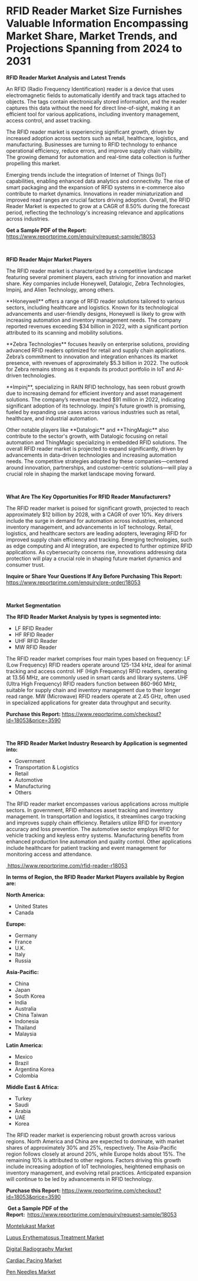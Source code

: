 <p><h1>RFID Reader Market Size Furnishes Valuable Information Encompassing Market Share, Market Trends, and Projections Spanning from 2024 to 2031</h1></p><p><strong>RFID Reader Market Analysis and Latest Trends</strong></p>
<p><p>An RFID (Radio Frequency Identification) reader is a device that uses electromagnetic fields to automatically identify and track tags attached to objects. The tags contain electronically stored information, and the reader captures this data without the need for direct line-of-sight, making it an efficient tool for various applications, including inventory management, access control, and asset tracking.</p><p>The RFID reader market is experiencing significant growth, driven by increased adoption across sectors such as retail, healthcare, logistics, and manufacturing. Businesses are turning to RFID technology to enhance operational efficiency, reduce errors, and improve supply chain visibility. The growing demand for automation and real-time data collection is further propelling this market.</p><p>Emerging trends include the integration of Internet of Things (IoT) capabilities, enabling enhanced data analytics and connectivity. The rise of smart packaging and the expansion of RFID systems in e-commerce also contribute to market dynamics. Innovations in reader miniaturization and improved read ranges are crucial factors driving adoption. Overall, the RFID Reader Market is expected to grow at a CAGR of 8.50% during the forecast period, reflecting the technology's increasing relevance and applications across industries.</p></p>
<p><strong>Get a Sample PDF of the Report:&nbsp;</strong> <a href="https://www.reportprime.com/enquiry/request-sample/18053?utm_campaign=113&utm_medium=2&utm_source=Github&utm_content=ia&utm_term=20112024&utm_id=rfid-reader">https://www.reportprime.com/enquiry/request-sample/18053</a></p>
<p>&nbsp;</p>
<p><strong>RFID Reader Major Market Players</strong></p>
<p><p>The RFID reader market is characterized by a competitive landscape featuring several prominent players, each striving for innovation and market share. Key companies include Honeywell, Datalogic, Zebra Technologies, Impinj, and Alien Technology, among others.</p><p>**Honeywell** offers a range of RFID reader solutions tailored to various sectors, including healthcare and logistics. Known for its technological advancements and user-friendly designs, Honeywell is likely to grow with increasing automation and inventory management needs. The company reported revenues exceeding $34 billion in 2022, with a significant portion attributed to its scanning and mobility solutions.</p><p>**Zebra Technologies** focuses heavily on enterprise solutions, providing advanced RFID readers optimized for retail and supply chain applications. Zebra’s commitment to innovation and integration enhances its market presence, with revenues of approximately $5.3 billion in 2022. The outlook for Zebra remains strong as it expands its product portfolio in IoT and AI-driven technologies.</p><p>**Impinj**, specializing in RAIN RFID technology, has seen robust growth due to increasing demand for efficient inventory and asset management solutions. The company’s revenue reached $91 million in 2022, indicating significant adoption of its technology. Impinj's future growth is promising, fueled by expanding use cases across various industries such as retail, healthcare, and industrial automation.</p><p>Other notable players like **Datalogic** and **ThingMagic** also contribute to the sector's growth, with Datalogic focusing on retail automation and ThingMagic specializing in embedded RFID solutions. The overall RFID reader market is projected to expand significantly, driven by advancements in data-driven technologies and increasing automation needs. The competitive strategies adopted by these companies—centered around innovation, partnerships, and customer-centric solutions—will play a crucial role in shaping the market landscape moving forward.</p></p>
<p>&nbsp;</p>
<p><strong>What Are The Key Opportunities For RFID Reader Manufacturers?</strong></p>
<p><p>The RFID reader market is poised for significant growth, projected to reach approximately $12 billion by 2028, with a CAGR of over 10%. Key drivers include the surge in demand for automation across industries, enhanced inventory management, and advancements in IoT technology. Retail, logistics, and healthcare sectors are leading adopters, leveraging RFID for improved supply chain efficiency and tracking. Emerging technologies, such as edge computing and AI integration, are expected to further optimize RFID applications. As cybersecurity concerns rise, innovations addressing data protection will play a crucial role in shaping future market dynamics and consumer trust.</p></p>
<p><strong>Inquire or Share Your Questions If Any Before Purchasing This Report:</strong> <a href="https://www.reportprime.com/enquiry/pre-order/18053?utm_campaign=113&utm_medium=2&utm_source=Github&utm_content=ia&utm_term=20112024&utm_id=rfid-reader">https://www.reportprime.com/enquiry/pre-order/18053</a></p>
<p>&nbsp;</p>
<p><strong>Market Segmentation</strong></p>
<p><strong>The RFID Reader Market Analysis by types is segmented into:</strong></p>
<p><ul><li>LF RFID Reader</li><li>HF RFID Reader</li><li>UHF RFID Reader</li><li>MW RFID Reader</li></ul></p>
<p><p>The RFID reader market comprises four main types based on frequency: LF (Low Frequency) RFID readers operate around 125-134 kHz, ideal for animal tracking and access control. HF (High Frequency) RFID readers, operating at 13.56 MHz, are commonly used in smart cards and library systems. UHF (Ultra High Frequency) RFID readers function between 860-960 MHz, suitable for supply chain and inventory management due to their longer read range. MW (Microwave) RFID readers operate at 2.45 GHz, often used in specialized applications for greater data throughput and security.</p></p>
<p><strong>Purchase this Report:&nbsp;</strong><a href="https://www.reportprime.com/checkout?id=18053&price=3590&utm_campaign=113&utm_medium=2&utm_source=Github&utm_content=ia&utm_term=20112024&utm_id=rfid-reader">https://www.reportprime.com/checkout?id=18053&price=3590</a></p>
<p>&nbsp;</p>
<p><strong>The RFID Reader Market Industry Research by Application is segmented into:</strong></p>
<p><ul><li>Government</li><li>Transportation & Logistics</li><li>Retail</li><li>Automotive</li><li>Manufacturing</li><li>Others</li></ul></p>
<p><p>The RFID reader market encompasses various applications across multiple sectors. In government, RFID enhances asset tracking and inventory management. In transportation and logistics, it streamlines cargo tracking and improves supply chain efficiency. Retailers utilize RFID for inventory accuracy and loss prevention. The automotive sector employs RFID for vehicle tracking and keyless entry systems. Manufacturing benefits from enhanced production line automation and quality control. Other applications include healthcare for patient tracking and event management for monitoring access and attendance.</p></p>
<p><a href="https://www.reportprime.com/rfid-reader-r18053?utm_campaign=113&utm_medium=2&utm_source=Github&utm_content=ia&utm_term=20112024&utm_id=rfid-reader">&nbsp;https://www.reportprime.com/rfid-reader-r18053</a></p>
<p><strong>In terms of Region, the RFID Reader Market Players available by Region are:</strong></p>
<p>
    <p> <strong> North America: </strong>
        <ul>
            <li>United States</li>
            <li>Canada</li>
        </ul>
        </p> 
    <p> <strong> Europe: </strong>
        <ul>
            <li>Germany</li>
            <li>France</li>
            <li>U.K.</li>
            <li>Italy</li>
            <li>Russia</li>
        </ul>
        </p> 
    <p> <strong> Asia-Pacific: </strong>
        <ul>
            <li>China</li>
            <li>Japan</li>
            <li>South Korea</li>
            <li>India</li>
            <li>Australia</li>
            <li>China Taiwan</li>
            <li>Indonesia</li>
            <li>Thailand</li>
            <li>Malaysia</li>
        </ul>
        </p> 
    <p> <strong> Latin America: </strong>
        <ul>
            <li>Mexico</li>
            <li>Brazil</li>
            <li>Argentina Korea</li>
            <li>Colombia</li>
        </ul>
        </p> 
    <p> <strong> Middle East & Africa: </strong>
        <ul>
            <li>Turkey</li>
            <li>Saudi</li>
            <li>Arabia</li>
            <li>UAE</li>
            <li>Korea</li>
        </ul>
    </p>
    </p>
<p><p>The RFID reader market is experiencing robust growth across various regions. North America and China are expected to dominate, with market shares of approximately 30% and 25%, respectively. The Asia-Pacific region follows closely at around 20%, while Europe holds about 15%. The remaining 10% is attributed to other regions. Factors driving this growth include increasing adoption of IoT technologies, heightened emphasis on inventory management, and evolving retail practices. Anticipated expansion will continue to be led by advancements in RFID technology.</p></p>
<p><strong>Purchase this Report: </strong><a href="https://www.reportprime.com/checkout?id=18053&price=3590&utm_campaign=113&utm_medium=2&utm_source=Github&utm_content=ia&utm_term=20112024&utm_id=rfid-reader">https://www.reportprime.com/checkout?id=18053&price=3590</a></p>
<p>&nbsp;<strong>Get a Sample PDF of the Report:&nbsp;&nbsp;</strong><a href="https://www.reportprime.com/enquiry/request-sample/18053?utm_campaign=113&utm_medium=2&utm_source=Github&utm_content=ia&utm_term=20112024&utm_id=rfid-reader">https://www.reportprime.com/enquiry/request-sample/18053</a></p>
<p><strong></strong></p>
<p><p><a href="https://issuu.com/reportprime-2/docs/montelukast-market-size-2030.pptx_d44729d0b86d76?utm_campaign=113&utm_medium=2&utm_source=Github&utm_content=ia&utm_term=20112024&utm_id=rfid-reader">Montelukast Market</a></p><p><a href="https://issuu.com/reportprime-2/docs/lupus-erythematosus-treatment-marke_9f50833f602d1f?utm_campaign=113&utm_medium=2&utm_source=Github&utm_content=ia&utm_term=20112024&utm_id=rfid-reader">Lupus Erythematosus Treatment Market</a></p><p><a href="https://www.linkedin.com/pulse/digital-radiography-market-trend-projected-continue-rapid-w6fbe?utm_campaign=113&utm_medium=2&utm_source=Github&utm_content=ia&utm_term=20112024&utm_id=rfid-reader">Digital Radiography Market</a></p><p><a href="https://www.linkedin.com/pulse/cardiac-pacing-market-analysis-2024-2031-strong-cagr-0upte?utm_campaign=113&utm_medium=2&utm_source=Github&utm_content=ia&utm_term=20112024&utm_id=rfid-reader">Cardiac Pacing Market</a></p><p><a href="https://www.linkedin.com/pulse/in-depth-pen-needles-market-analysis-examining-growth-forecasting-z6wie?utm_campaign=113&utm_medium=2&utm_source=Github&utm_content=ia&utm_term=20112024&utm_id=rfid-reader">Pen Needles Market</a></p></p>